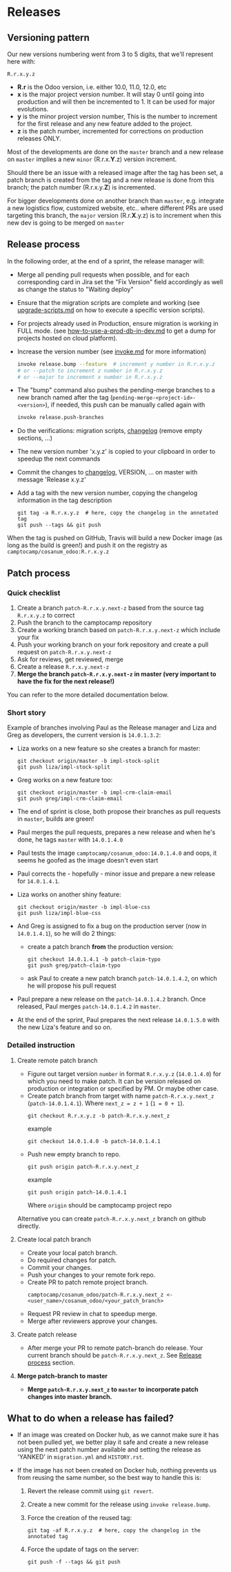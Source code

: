 <!--
This file has been generated with 'invoke project.sync'.
Do not modify. Any manual change will be lost.
Please propose your modification on
https://github.com/camptocamp/odoo-template instead.
-->
# Releases

## Versioning pattern

Our new versions numbering went from 3 to 5 digits, that we'll represent here with:

    R.r.x.y.z

* **R.r** is the Odoo version, i.e. either 10.0, 11.0, 12.0, etc
* **x** is the major project version number. It will stay 0 until going into
  production and will then be incremented to 1. It can be used for major
  evolutions.
* **y** is the minor project version number, This is the number to increment
  for the first release and any new feature added to the project.
* **z** is the patch number, incremented for corrections on production releases
  ONLY.

Most of the developments are done on the `master` branch and a new release on
`master` implies a new `minor` (R.r.x.**Y**.z) version increment.

Should there be an issue with a released image after the tag has been set, a
patch branch is created from the tag and a new release is done from this
branch; the patch number (R.r.x.y.**Z**) is incremented.

For bigger developments done on another branch than `master`, e.g. integrate a
new logistics flow, customized website, etc.. where different PRs are used
targeting this branch, the `major` version (R.r.**X**.y.z) is to increment
when this new dev is going to be merged on `master`


## Release process

In the following order, at the end of a sprint, the release manager will:

* Merge all pending pull requests when possible, and for each corresponding card in Jira set the "Fix Version" field accordingly as well as change the status to "Waiting deploy"

* Ensure that the migration scripts are complete and working (see [upgrade-scripts.md](upgrade-scripts.md#run-a-version-upgrade-again) on how to execute a specific version scripts).

* For projects already used in Production, ensure migration is working in FULL mode. (see [how-to-use-a-prod-db-in-dev.md](how-to-use-a-prod-db-in-dev.md) to get a dump for projects hosted on cloud platform).

* Increase the version number (see [invoke.md](invoke.md#releasebump) for more information)

  ```bash
  invoke release.bump --feature  # increment y number in R.r.x.y.z
  # or --patch to increment z number in R.r.x.y.z
  # or --major to increment x number in R.r.x.y.z
  ```

* The "bump" command also pushes the pending-merge branches to a new branch named after the tag (`pending-merge-<project-id>-<version>`), if needed, this push can be manually called again with

  ```bash
  invoke release.push-branches
  ```

* Do the verifications: migration scripts, [changelog](../HISTORY.rst) (remove empty sections, ...)

* The new version number 'x.y.z' is copied to your clipboard in order to speedup the next commands

* Commit the changes to [changelog](../HISTORY.rst), VERSION, ... on master with message 'Release x.y.z'

* Add a tag with the new version number, copying the changelog information in the tag description

  ```
  git tag -a R.r.x.y.z  # here, copy the changelog in the annotated tag
  git push --tags && git push
  ```

When the tag is pushed on GitHub, Travis will build a new Docker image (as
long as the build is green!) and push it on the registry as `camptocamp/cosanum_odoo:R.r.x.y.z`


## Patch process

### Quick checklist

1. Create a branch `patch-R.r.x.y.next-z` based from the source tag `R.r.x.y.z` to
   correct
2. Push the branch to the camptocamp repository
3. Create a working branch based on `patch-R.r.x.y.next-z` which include your fix
4. Push your working branch on your fork repository and create a pull request
   on `patch-R.r.x.y.next-z`
5. Ask for reviews, get reviewed, merge
6. Create a release `R.r.x.y.next-z`
7. **Merge the branch `patch-R.r.x.y.next-z` in master (very important to have the
   fix for the next release!)**

You can refer to the more detailed documentation below.

### Short story

Example of branches involving Paul as the Release manager and Liza and Greg as
developers, the current version is `14.0.1.3.2`:

* Liza works on a new feature so she creates a branch for master:

    ```
    git checkout origin/master -b impl-stock-split
    git push liza/impl-stock-split
    ```

* Greg works on a new feature too:
    ```
    git checkout origin/master -b impl-crm-claim-email
    git push greg/impl-crm-claim-email
    ```
* The end of sprint is close, both propose their branches as pull requests in
    `master`, builds are green!
* Paul merges the pull requests, prepares a new release and when he's done, he
    tags `master` with `14.0.1.4.0`
* Paul tests the image `camptocamp/cosanum_odoo:14.0.1.4.0` and oops, it seems he
    goofed as the image doesn't even start
* Paul corrects the - hopefully - minor issue and prepare a new release for
    `14.0.1.4.1`.
* Liza works on another shiny feature:
    ```
    git checkout origin/master -b impl-blue-css
    git push liza/impl-blue-css
    ```
* And Greg is assigned to fix a bug on the production server (now in `14.0.1.4.1`),
    so he will do 2 things:
    * create a patch branch **from** the production version:
        ```
        git checkout 14.0.1.4.1 -b patch-claim-typo
        git push greg/patch-claim-typo
        ```
    * ask Paul to create a new patch branch `patch-14.0.1.4.2`, on which he will
        propose his pull request
* Paul prepare a new release on the `patch-14.0.1.4.2` branch. Once released, Paul merges `patch-14.0.1.4.2` in `master`.
* At the end of the sprint, Paul prepares the next release `14.0.1.5.0` with the new Liza's feature and so on.

### Detailed instruction

1. Create remote patch branch

    * Figure out target version `number` in format `R.r.x.y.z` (`14.0.1.4.0`) for which
        you need to make patch. It can be version released on production or
        integration or specified by PM. Or maybe other case.
    * Create patch branch from target with name `patch-R.r.x.y.next_z`
        (`patch-14.0.1.4.1`). Where `next_z = z + 1` (`1 = 0 + 1`).
        ```git
        git checkout R.r.x.y.z -b patch-R.r.x.y.next_z
        ```
        example
        ```git
        git checkout 14.0.1.4.0 -b patch-14.0.1.4.1
        ```
    * Push new empty branch to repo.
        ```git
        git push origin patch-R.r.x.y.next_z
        ```
        example
        ```git
        git push origin patch-14.0.1.4.1
        ```
        Where `origin` should be camptocamp project repo

    Alternative you can create `patch-R.r.x.y.next_z` branch on github directly.

2. Create local patch branch

    * Create your local patch branch.
    * Do required changes for patch.
    * Commit your changes.
    * Push your changes to your remote fork repo.
    * Create PR to patch remote project branch.
        ```git
        camptocamp/cosanum_odoo/patch-R.r.x.y.next_z <- <user_name>/cosanum_odoo/<your_patch_branch>
        ```
    * Request PR review in chat to speedup merge.
    * Merge after reviewers approve your changes.

3. Create patch release

    * After merge your PR to remote patch-branch do release.
        Your current branch should be `patch-R.r.x.y.next_z`.
        See [Release process](#release-process) section.

4. **Merge patch-branch to master**

    * **Merge `patch-R.r.x.y.next_z` to `master` to incorporate patch changes
        into master branch.**


## What to do when a release has failed?

* If an image was created on Docker hub, as we cannot make sure it has not been
pulled yet, we better play it safe and create a new release using the next patch 
number available and setting the release as 'YANKED' in `migration.yml` and 
`HISTORY.rst`.

* If the image has not been created on Docker hub, nothing prevents us from reusing
the same number, so the best way to handle this is:

  1. Revert the release commit using `git revert`.

  2. Create a new commit for the release using `invoke release.bump`.

  3. Force the creation of the reused tag:
     ```
     git tag -af R.r.x.y.z  # here, copy the changelog in the annotated tag
     ```

  4. Force the update of tags on the server:
     ```
     git push -f --tags && git push
     ```
